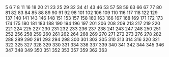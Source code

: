 5
6
7
8
11
16
18
20
21
23
25
29
32
34
41
43
46
53
57
58
59
63
66
67
77
80
81
82
83
84
85
88
89
90
91
92
98
101
102
106
109
110
116
117
118
122
129
137
140
141
143
146
148
151
153
157
158
160
163
166
167
168
169
171
172
173
174
175
180
181
183
188
190
194
196
197
201
206
208
209
213
217
219
220
221
224
225
227
230
231
232
233
236
237
238
241
243
247
248
250
251
252
256
258
259
260
261
262
264
268
269
270
271
272
273
276
278
282
288
289
290
291
293
294
298
300
301
303
305
310
313
314
316
320
321
322
325
327
328
329
330
331
334
336
337
339
340
341
342
344
345
346
347
348
349
350
351
352
353
357
359
362
363

